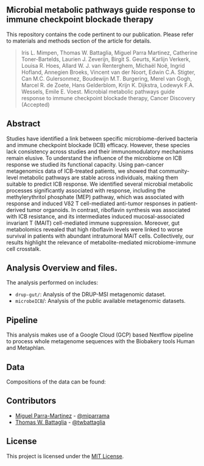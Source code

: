## Microbial metabolic pathways guide response to immune checkpoint blockade therapy

This repository contains the code pertinent to our publication. Please refer to materials and methods section of the article for details.
>Iris L. Mimpen, Thomas W. Battaglia, Miguel Parra Martinez, Catherine Toner-Bartelds, Laurien J. Zeverijn, Birgit S. Geurts, Karlijn Verkerk, Louisa R. Hoes, Allard W. J. van Renterghem, Michaël Noë, Ingrid Hofland, Annegien Broeks, Vincent van der Noort, Edwin C.A. Stigter, Can M.C. Gulersonmez, Boudewijn M.T. Burgering, Merel van Gogh, Marcel R. de Zoete, Hans Gelderblom, Krijn K. Dijkstra, Lodewyk F.A. Wessels, Emile E. Voest.
Microbial metabolic pathways guide response to immune checkpoint blockade therapy, Cancer Discovery (Accepted)

## Abstract
Studies have identified a link between specific microbiome-derived bacteria and immune checkpoint blockade (ICB) efficacy. However, these species lack consistency across studies and their immunomodulatory mechanisms remain elusive. To understand the influence of the microbiome on ICB response we studied its functional capacity. Using pan-cancer metagenomics data of ICB-treated patients, we showed that community-level metabolic pathways are stable across individuals, making them suitable to predict ICB response. We identified several microbial metabolic processes significantly associated with response, including the methylerythritol phosphate (MEP) pathway, which was associated with response and induced Vδ2 T cell-mediated anti-tumor responses in patient-derived tumor organoids. In contrast, riboflavin synthesis was associated with ICB resistance, and its intermediates induced mucosal-associated invariant T (MAIT) cell-mediated immune suppression. Moreover, gut metabolomics revealed that high riboflavin levels were linked to worse survival in patients with abundant intratumoral MAIT cells. Collectively, our results highlight the relevance of metabolite-mediated microbiome-immune cell crosstalk. 

## Analysis Overview and files. 
The analysis performed on includes:

- `drup-gut/`: Analysis of the DRUP-MSI metagenomic dataset. 
- `microbeICB`/: Analysis of the public available metagenomic datasets. 

## Pipeline
This analysis makes use of a Google Cloud (GCP) based Nextflow pipeline to process whole metagenome sequences with the Biobakery tools Human and Metaphlan.

## Data
Compositions of the data can be found:

## Contributors

- [Miguel Parra-Martinez](https://github.com/miparrama) - [@miparrama](https://github.com/miparrama)
- [Thomas W. Battaglia](https://github.com/twbattaglia) - [@twbattaglia](https://github.com/twbattaglia)

## License

This project is licensed under the [MIT License](LICENSE).